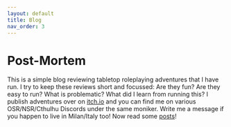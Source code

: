 ```yaml
---
layout: default
title: Blog
nav_order: 3
---
```

# Post-Mortem
This is a simple blog reviewing tabletop roleplaying adventures that I have run. I try to keep these reviews short and focussed: Are they fun? Are they easy to run? What is problematic? What did I learn from running this? I publish adventures over on [itch.io](tab:http://paradisebunny.itch.io) and you can find me on various OSR/NSR/Cthulhu Discords under the same moniker. Write me a message if you happen to live in Milan/Italy too! Now read some [posts](https://paradisebunny.bearblog.dev/blog/)!
